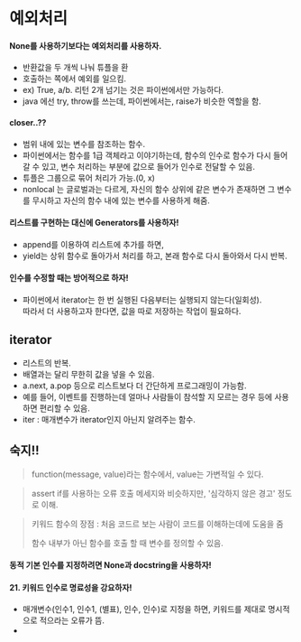 # 예외처리

#### None를 사용하기보다는 예외처리를 사용하자.
- 반환값을 두 개씩 나눠 튜플을 환
- 호출하는 쪽에서 예외를 일으킴.
- ex) True, a/b. 리턴 2개 넘기는 것은 파이썬에서만 가능하다.
- java 에선 try, throw를 쓰는데, 파이썬에서는, raise가 비슷한 역할을 함.

#### closer..??
- 범위 내에 있는 변수를 참조하는 함수.
- 파이썬에서는 함수를 1급 객체라고 이야기하는데, 함수의 인수로 함수가 다시 들어갈 수 있고, 변수 처리하는 부분에 값으로 들어가 인수로 전달할 수 있음.
- 튜플은 그룹으로 묶어 처리가 가능.(0, x)
- nonlocal 는 글로벌과는 다르게, 자신의 함수 상위에 같은 변수가 존재하면 그 변수를 무시하고 자신의 함수 내에 있는 변수를 사용하게 해줌.

#### 리스트를 구현하는 대신에 Generators를 사용하자!
- append를 이용하여 리스트에 추가를 하면,
- yield는 상위 함수로 돌아가서 처리를 하고, 본래 함수로 다시 돌아와서 다시 반복.

#### 인수를 수정할 때는 방어적으로 하자!
- 파이썬에서 iterator는 한 번 실행된 다음부터는 실행되지 않는다(일회성).  
따라서 더 사용하고자 한다면, 값을 따로 저장하는 작업이 필요하다.



## iterator
- 리스트의 반복.
- 배열과는 달리 무한히 값을 넣을 수 있음.
- a.next, a.pop 등으로 리스트보다 더 간단하게 프로그래밍이 가능함.
- 예를 들어, 이벤트를 진행하는데 얼마나 사람들이 참석할 지 모르는 경우 등에 사용하면 편리할 수 있음.
- iter : 매개변수가 iterator인지 아닌지 알려주는 함수.


## 숙지!!
> function(message, value)라는 함수에서, value는 가변적일 수 있다.

> assert if를 사용하는 오류 호출 메세지와 비슷하지만, '심각하지 않은 경고' 정도로 이해.

> 키워드 함수의 장점 : 처음 코드르 보는 사람이 코드를 이해하는데에 도움을 줌  
>
> 함수 내부가 아닌 함수를 호출 할 때 변수를 정의할 수 있음.

#### 동적 기본 인수를 지정하려면 None과 docstring을 사용하자!

#### 21. 키워드 인수로 명료성을 강요하자!
- 매개변수(인수1, 인수1, (별표), 인수, 인수)로 지정을 하면, 키워드를 제대로 명시적으로 적으라는 오류가 뜸.
- 
